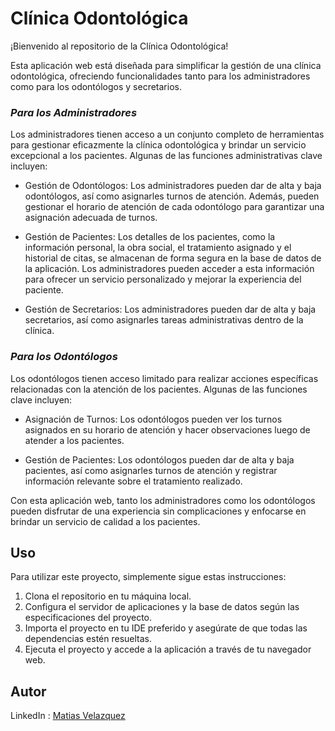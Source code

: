 # Clínica Odontológica

¡Bienvenido al repositorio de la Clínica Odontológica!

Esta aplicación web está diseñada para simplificar la gestión de una clínica odontológica, ofreciendo funcionalidades tanto para los administradores como para los odontólogos y secretarios.

### ***Para los Administradores***

Los administradores tienen acceso a un conjunto completo de herramientas para gestionar eficazmente la clínica odontológica y brindar un servicio excepcional a los pacientes. Algunas de las funciones administrativas clave incluyen:

- Gestión de Odontólogos: Los administradores pueden dar de alta y baja odontólogos, así como asignarles turnos de atención. Además, pueden gestionar el horario de atención de cada odontólogo para garantizar una asignación adecuada de turnos.

- Gestión de Pacientes: Los detalles de los pacientes, como la información personal, la obra social, el tratamiento asignado y el historial de citas, se almacenan de forma segura en la base de datos de la aplicación. Los administradores pueden acceder a esta información para ofrecer un servicio personalizado y mejorar la experiencia del paciente.

- Gestión de Secretarios: Los administradores pueden dar de alta y baja secretarios, así como asignarles tareas administrativas dentro de la clínica.

### ***Para los Odontólogos***

Los odontólogos tienen acceso limitado para realizar acciones específicas relacionadas con la atención de los pacientes. Algunas de las funciones clave incluyen:

- Asignación de Turnos: Los odontólogos pueden ver los turnos asignados en su horario de atención y hacer observaciones luego de atender a los pacientes.

- Gestión de Pacientes: Los odontólogos pueden dar de alta y baja pacientes, así como asignarles turnos de atención y registrar información relevante sobre el tratamiento realizado.

Con esta aplicación web, tanto los administradores como los odontólogos pueden disfrutar de una experiencia sin complicaciones y enfocarse en brindar un servicio de calidad a los pacientes.

## Uso

Para utilizar este proyecto, simplemente sigue estas instrucciones:

1. Clona el repositorio en tu máquina local.
2. Configura el servidor de aplicaciones y la base de datos según las especificaciones del proyecto.
3. Importa el proyecto en tu IDE preferido y asegúrate de que todas las dependencias estén resueltas.
4. Ejecuta el proyecto y accede a la aplicación a través de tu navegador web.

## Autor

LinkedIn : [Matias Velazquez](https://www.linkedin.com/in/mativ707)
